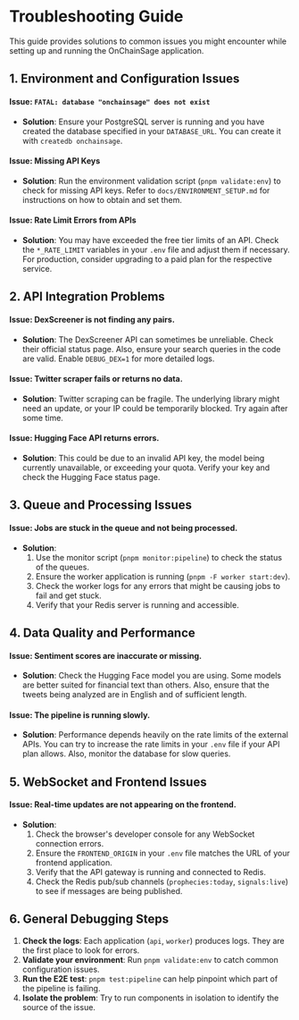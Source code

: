 # Troubleshooting Guide

This guide provides solutions to common issues you might encounter while setting up and running the OnChainSage application.

## 1. Environment and Configuration Issues

#### Issue: `FATAL: database "onchainsage" does not exist`

-   **Solution**: Ensure your PostgreSQL server is running and you have created the database specified in your `DATABASE_URL`. You can create it with `createdb onchainsage`.

#### Issue: Missing API Keys

-   **Solution**: Run the environment validation script (`pnpm validate:env`) to check for missing API keys. Refer to `docs/ENVIRONMENT_SETUP.md` for instructions on how to obtain and set them.

#### Issue: Rate Limit Errors from APIs

-   **Solution**: You may have exceeded the free tier limits of an API. Check the `*_RATE_LIMIT` variables in your `.env` file and adjust them if necessary. For production, consider upgrading to a paid plan for the respective service.

## 2. API Integration Problems

#### Issue: DexScreener is not finding any pairs.

-   **Solution**: The DexScreener API can sometimes be unreliable. Check their official status page. Also, ensure your search queries in the code are valid. Enable `DEBUG_DEX=1` for more detailed logs.

#### Issue: Twitter scraper fails or returns no data.

-   **Solution**: Twitter scraping can be fragile. The underlying library might need an update, or your IP could be temporarily blocked. Try again after some time.

#### Issue: Hugging Face API returns errors.

-   **Solution**: This could be due to an invalid API key, the model being currently unavailable, or exceeding your quota. Verify your key and check the Hugging Face status page.

## 3. Queue and Processing Issues

#### Issue: Jobs are stuck in the queue and not being processed.

-   **Solution**:
    1.  Use the monitor script (`pnpm monitor:pipeline`) to check the status of the queues.
    2.  Ensure the worker application is running (`pnpm -F worker start:dev`).
    3.  Check the worker logs for any errors that might be causing jobs to fail and get stuck.
    4.  Verify that your Redis server is running and accessible.

## 4. Data Quality and Performance

#### Issue: Sentiment scores are inaccurate or missing.

-   **Solution**: Check the Hugging Face model you are using. Some models are better suited for financial text than others. Also, ensure that the tweets being analyzed are in English and of sufficient length.

#### Issue: The pipeline is running slowly.

-   **Solution**: Performance depends heavily on the rate limits of the external APIs. You can try to increase the rate limits in your `.env` file if your API plan allows. Also, monitor the database for slow queries.

## 5. WebSocket and Frontend Issues

#### Issue: Real-time updates are not appearing on the frontend.

-   **Solution**:
    1.  Check the browser's developer console for any WebSocket connection errors.
    2.  Ensure the `FRONTEND_ORIGIN` in your `.env` file matches the URL of your frontend application.
    3.  Verify that the API gateway is running and connected to Redis.
    4.  Check the Redis pub/sub channels (`prophecies:today`, `signals:live`) to see if messages are being published.

## 6. General Debugging Steps

1.  **Check the logs**: Each application (`api`, `worker`) produces logs. They are the first place to look for errors.
2.  **Validate your environment**: Run `pnpm validate:env` to catch common configuration issues.
3.  **Run the E2E test**: `pnpm test:pipeline` can help pinpoint which part of the pipeline is failing.
4.  **Isolate the problem**: Try to run components in isolation to identify the source of the issue.

